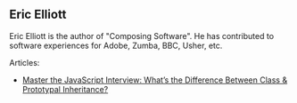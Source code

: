 
## Eric Elliott

Eric Elliott is the author of "Composing Software".
He has contributed to software experiences for Adobe, Zumba, BBC, Usher, etc.

Articles:

- [Master the JavaScript Interview: What’s the Difference Between Class & Prototypal Inheritance?](https://medium.com/javascript-scene/master-the-javascript-interview-what-s-the-difference-between-class-prototypal-inheritance-e4cd0a7562e9)


